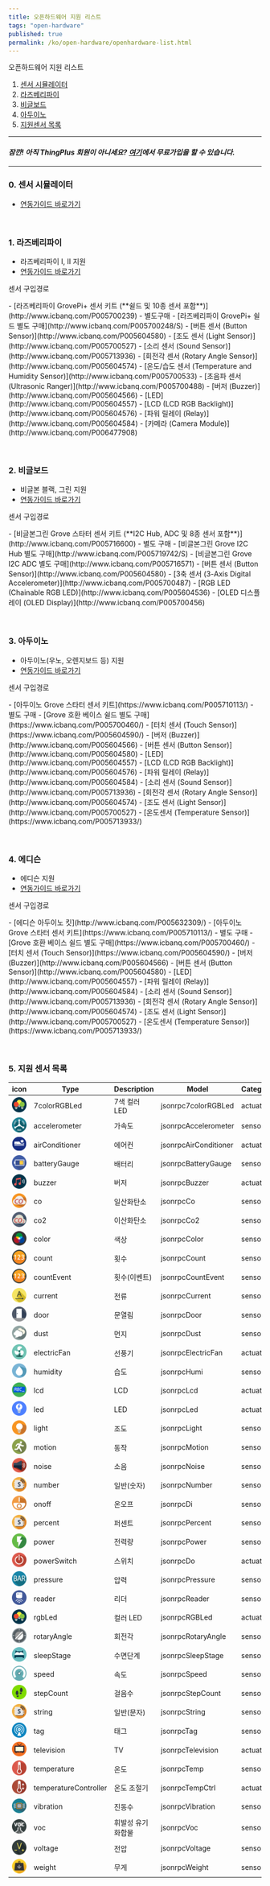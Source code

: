 ```yaml
---
title: 오픈하드웨어 지원 리스트
tags: "open-hardware"
published: true
permalink: /ko/open-hardware/openhardware-list.html
---
```

<div class='thetop'></div>
오픈하드웨어 지원 리스트
<div id='id-simulator-guide'></div>

1. [센서 시뮬레이터](#id-simulator-guide)
2. [라즈베리파이](#id-pi-guide)
3. [비글보드](#id-beagle-guide)
4. [아두이노](#id-arduino-guide)
5. [지원센서 목록](#id-sensor-list)

---

#### ***잠깐! 아직 ThingPlus 회원이 아니세요? [여기](https://thingplus.net/signup/)에서 무료가입을 할 수 있습니다.***

---

<div id='id-pi-guide'></div>

### 0. 센서 시뮬레이터
- [연동가이드 바로가기](/ko/open-hardware/sensor-simulator-user-guide.html)

<br/>

### 1. 라즈베리파이
- 라즈베리파이 I, II 지원
- [연동가이드 바로가기](/ko/open-hardware/raspberry-pi-user-guide.html)

<p class="dwExpand">  센서 구입경로 </p>
 - [라즈베리파이 GrovePi+ 센서 키트 (**쉴드 및 10종 센서 포함**)](http://www.icbanq.com/P005700239)
 - 별도구매
	 - [라즈베리파이 GrovePi+ 쉴드 별도 구매](http://www.icbanq.com/P005700248/S)
	 - [버튼 센서 (Button Sensor)](http://www.icbanq.com/P005604580)
	 - [조도 센서 (Light Sensor)](http://www.icbanq.com/P005700527)
	 - [소리 센서 (Sound Sensor)](http://www.icbanq.com/P005713936)
	 - [회전각 센서 (Rotary Angle Sensor)](http://www.icbanq.com/P005604574)
	 - [온도/습도 센서 (Temperature and Humidity Sensor)](http://www.icbanq.com/P005700533)
	 - [초음파 센서 (Ultrasonic Ranger)](http://www.icbanq.com/P005700488)
	 - [버저 (Buzzer)](http://www.icbanq.com/P005604566)
	 - [LED](http://www.icbanq.com/P005604557)
	 - [LCD (LCD RGB Backlight)](http://www.icbanq.com/P005604576)
	 - [파워 릴레이 (Relay)](http://www.icbanq.com/P005604584)
     - [카메라 (Camera Module)](http://www.icbanq.com/P006477908)
     
<p class="dwExpand2"></p>

<div id='id-beagle-guide'></div>
<br/>

### 2. 비글보드
- 비글본 블랙, 그린 지원
- [연동가이드 바로가기](/ko/open-hardware/bbb-user-guide.html)

<p class="dwExpand"> 센서 구입경로</p>
 - [비글본그린 Grove 스타터 센서 키트 (**I2C Hub, ADC 및 8종 센서 포함**)](http://www.icbanq.com/P005716600)
 - 별도 구매
	 - [비글본그린 Grove I2C Hub 별도 구매](http://www.icbanq.com/P005719742/S)
	 - [비글본그린 Grove I2C ADC 별도 구매](http://www.icbanq.com/P005716571)
	 - [버튼 센서 (Button Sensor)](http://www.icbanq.com/P005604580)
	 - [3축 센서 (3-Axis Digital Accelerometer)](http://www.icbanq.com/P005700487)
	 - [RGB LED (Chainable RGB LED)](http://www.icbanq.com/P005604536)
	 - [OLED 디스플레이 (OLED Display)](http://www.icbanq.com/P005700456)

<p class="dwExpand2"></p>

<div id='id-arduino-guide'></div>
<br/>

### 3. 아두이노
- 아두이노(우노, 오렌지보드 등) 지원
- [연동가이드 바로가기](/ko/open-hardware/arduino-user-guide.html)

<p class="dwExpand"> 센서 구입경로 </p>   
 - [아두이노 Grove 스타터 센서 키트](https://www.icbanq.com/P005710113/)
 - 별도 구매
	 - [Grove 호환 베이스 쉴드 별도 구매](https://www.icbanq.com/P005700460/)
	 - [터치 센서 (Touch Sensor)](https://www.icbanq.com/P005604590/)
	 - [버저 (Buzzer)](http://www.icbanq.com/P005604566)
	 - [버튼 센서 (Button Sensor)](http://www.icbanq.com/P005604580)
	 - [LED](http://www.icbanq.com/P005604557)
	 - [LCD (LCD RGB Backlight)](http://www.icbanq.com/P005604576)
	 - [파워 릴레이 (Relay)](http://www.icbanq.com/P005604584)
	 - [소리 센서 (Sound Sensor)](http://www.icbanq.com/P005713936)
	 - [회전각 센서 (Rotary Angle Sensor)](http://www.icbanq.com/P005604574)
	 - [조도 센서 (Light Sensor)](http://www.icbanq.com/P005700527)
	 - [온도센서 (Temperature Sensor)](https://www.icbanq.com/P005713933/)

<p class="dwExpand2"></p>

<br/>

### 4. 에디슨 
- 에디슨 지원
- [연동가이드 바로가기](/ko/open-hardware/edison-user-guide.html)

<p class="dwExpand"> 센서 구입경로 </p>
 - [에디슨 아두이노 킷](http://www.icbanq.com/P005632309/)
 - [아두이노 Grove 스타터 센서 키트](https://www.icbanq.com/P005710113/)
 - 별도 구매
	 - [Grove 호환 베이스 쉴드 별도 구매](https://www.icbanq.com/P005700460/)
	 - [터치 센서 (Touch Sensor)](https://www.icbanq.com/P005604590/)
	 - [버저 (Buzzer)](http://www.icbanq.com/P005604566)
	 - [버튼 센서 (Button Sensor)](http://www.icbanq.com/P005604580)
	 - [LED](http://www.icbanq.com/P005604557)
	 - [파워 릴레이 (Relay)](http://www.icbanq.com/P005604584)
	 - [소리 센서 (Sound Sensor)](http://www.icbanq.com/P005713936)
	 - [회전각 센서 (Rotary Angle Sensor)](http://www.icbanq.com/P005604574)
	 - [조도 센서 (Light Sensor)](http://www.icbanq.com/P005700527)
	 - [온도센서 (Temperature Sensor)](https://www.icbanq.com/P005713933/)

<p class="dwExpand2"></p>

<div id='id-sensor-list'></div>

<br/>

### 5. 지원 센서 목록

|icon                                                        |Type         |Description       | Model                |Categrory         
|------------------------------------------------------------|-------------|-----------|----------------------|----------
|![7colorLED](/assets/icon/icon-7colorRGBLed-small.png)      |7colorRGBLed |7색 컬러 LED | jsonrpc7colorRGBLed |actuator              
|![accelerometer](/assets/icon/icon-accelerometer-small.png) |accelerometer|가속도 | jsonrpcAccelerometer |sensor
|![aircondition](/assets/icon/icon-airConditioner-small.png) |airConditioner|에어컨|jsonrpcAirConditioner|actuator
|![battery](/assets/icon/icon-batteryGauge-small.png)        |batteryGauge|배터리|jsonrpcBatteryGauge|sensor
|![buzzer](/assets/icon/icon-buzzer-small.png)               |buzzer|버저|jsonrpcBuzzer|actuator
|![co](/assets/icon/icon-co-small.png)                       |co|일산화탄소|jsonrpcCo|sensor
|![co2](/assets/icon/icon-co2-small.png)                     |co2|이산화탄소|jsonrpcCo2|sensor
|![color](/assets/icon/icon-color-small.png)                 |color|색상|jsonrpcColor|sensor
|![count](/assets/icon/icon-count-small.png)                 |count|횟수|jsonrpcCount|sensor
|![countevent](/assets/icon/icon-countEvent-small.png)       |countEvent|횟수(이벤트)|jsonrpcCountEvent|sensor
|![current](/assets/icon/icon-current-small.png)             |current|전류|jsonrpcCurrent|sensor
|![door](/assets/icon/icon-door-small.png)                   |door|문열림|jsonrpcDoor|sensor
|![dust](/assets/icon/icon-dust-small.png)                   |dust|먼지|jsonrpcDust|sensor
|![fan](/assets/icon/icon-electricFan-small.png)             |electricFan|선풍기|jsonrpcElectricFan|actuator
|![humi](/assets/icon/icon-humidity-small.png)               |humidity|습도|jsonrpcHumi|sensor
|![lcd](/assets/icon/icon-lcd-small.png)                     |lcd|LCD|jsonrpcLcd|actuator
|![led](/assets/icon/icon-led-small.png)                     |led|LED|jsonrpcLed|actuator
|![light](/assets/icon/icon-light-small.png)                 |light|조도|jsonrpcLight|sensor
|![motion](/assets/icon/icon-motion-small.png)               |motion|동작|jsonrpcMotion|sensor
|![noise](/assets/icon/icon-noise-small.png)                 |noise|소음|jsonrpcNoise|sensor
|![number](/assets/icon/icon-number-small.png)               |number|일반(숫자)|jsonrpcNumber|sensor
|![onoff](/assets/icon/icon-onoff-small.png)                 |onoff|온오프|jsonrpcDi|sensor
|![percent](/assets/icon/icon-percent-small.png)             |percent|퍼센트|jsonrpcPercent|sensor
|![power](/assets/icon/icon-power-small.png)                 |power|전력량|jsonrpcPower|sensor
|![switch](/assets/icon/icon-powerSwitch-small.png)          |powerSwitch|스위치|jsonrpcDo|actuator
|![pressure](/assets/icon/icon-pressure-small.png)           |pressure|압력|jsonrpcPressure|sensor
|![reader](/assets/icon/icon-reader-small.png)               |reader|리더|jsonrpcReader|sensor
|![colorLed](/assets/icon/icon-rgbLed-small.png)             |rgbLed|컬러 LED|jsonrpcRGBLed|actuator
|![rotaryAngle](/assets/icon/icon-rotaryAngle-small.png)     |rotaryAngle|회전각|jsonrpcRotaryAngle|sensor
|![sleepStage](/assets/icon/icon-sleepStage-small.png)       |sleepStage|수면단계|jsonrpcSleepStage|sensor
|![speed](/assets/icon/icon-speed-small.png)                 |speed|속도|jsonrpcSpeed|sensor
|![stepCount](/assets/icon/icon-stepCount-small.png)         |stepCount|걸음수|jsonrpcStepCount|sensor
|![string](/assets/icon/icon-string-small.png)               |string|일반(문자)|jsonrpcString|sensor
|![tag](/assets/icon/icon-tag-small.png)                     |tag|태그|jsonrpcTag|sensor
|![televistion](/assets/icon/icon-television-small.png)      |television|TV|jsonrpcTelevision|actuator
|![temp](/assets/icon/icon-temperature-small.png)            |temperature|온도|jsonrpcTemp|sensor
|![tempCrt](/assets/icon/icon-temperatureController-small.png)|temperatureController|온도 조절기|jsonrpcTempCtrl|actuator
|![vibration](/assets/icon/icon-vibration-small.png)         |vibration|진동수|jsonrpcVibration|sensor
|![voc](/assets/icon/icon-voc-small.png)                     |voc|휘발성 유기 화합물|jsonrpcVoc|sensor
|![voltage](/assets/icon/icon-voltage-small.png)             |voltage|전압|jsonrpcVoltage|sensor
|![weight](/assets/icon/icon-weight-small.png)               |weight|무게|jsonrpcWeight|sensor




<!-- <a href="#" class="back-to-top" id="up" style="display: block;"><i class="fa fa-arrow-circle-up"></i></a> -->
<div class='scrolltop'>
    <div class='scroll icon'><i class="fa fa-arrow-circle-up"></i></div>
</div>

